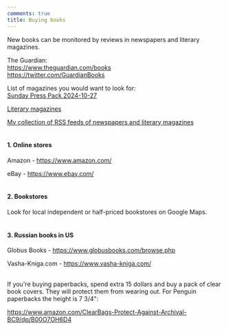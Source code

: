 ```yaml
---
comments: true
title: Buying books
---
```


New books can be monitored by reviews in newspapers and literary magazines.

The Guardian:<br>
<https://www.theguardian.com/books><br>
<https://twitter.com/GuardianBooks>

List of magazines you would want to look for:<br>
[Sunday Press Pack 2024-10-27](/2024/10/27/sunday-press-pack.html)

[Literary magazines](/en/articles#literary)

[My collection of RSS feeds of newspapers and literary magazines](https://lamescholar.github.io/2023/12/09/follow-the-press-using-rss.html)
<br><br>

#### 1. Online stores

Amazon - 	<https://www.amazon.com/>

eBay - <https://www.ebay.com/>
<br><br>

#### 2. Bookstores

Look for local independent or half-priced bookstores on Google Maps.
<br><br>

#### 3. Russian books in US

Globus Books - <https://www.globusbooks.com/browse.php>

Vasha-Kniga.com - <https://www.vasha-kniga.com/>
<br><br>

If you're buying paperbacks, spend extra 15 dollars and buy a pack of clear book covers. They will protect them from wearing out. For Penguin paperbacks the height is 7 3/4":

<https://www.amazon.com/ClearBags-Protect-Against-Archival-BC9/dp/B00O7OH6D4>